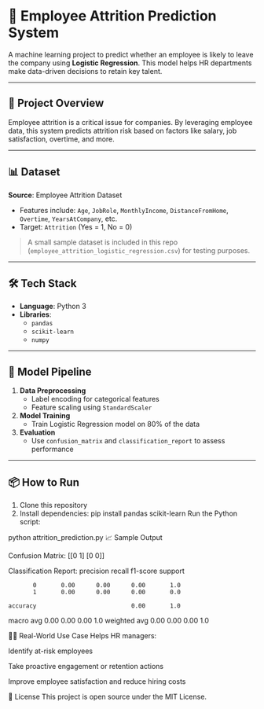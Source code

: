 # 🧠 Employee Attrition Prediction System

A machine learning project to predict whether an employee is likely to leave the company using **Logistic Regression**. This model helps HR departments make data-driven decisions to retain key talent.

---

## 🚀 Project Overview

Employee attrition is a critical issue for companies. By leveraging employee data, this system predicts attrition risk based on factors like salary, job satisfaction, overtime, and more.

---

## 📊 Dataset

**Source**: Employee Attrition Dataset  
- Features include: `Age`, `JobRole`, `MonthlyIncome`, `DistanceFromHome`, `Overtime`, `YearsAtCompany`, etc.  
- Target: `Attrition` (Yes = 1, No = 0)

> A small sample dataset is included in this repo (`employee_attrition_logistic_regression.csv`) for testing purposes.

---

## 🛠️ Tech Stack

- **Language**: Python 3
- **Libraries**: 
  - `pandas`  
  - `scikit-learn`  
  - `numpy`  

---

## 🧱 Model Pipeline

1. **Data Preprocessing**
   - Label encoding for categorical features
   - Feature scaling using `StandardScaler`
2. **Model Training**
   - Train Logistic Regression model on 80% of the data
3. **Evaluation**
   - Use `confusion_matrix` and `classification_report` to assess performance

---

## 📦 How to Run

1. Clone this repository
2. Install dependencies:
   pip install pandas scikit-learn
Run the Python script:

python attrition_prediction.py
📈 Sample Output

Confusion Matrix:
[[0 1]
 [0 0]]

Classification Report:
              precision    recall  f1-score   support

           0       0.00      0.00      0.00       1.0
           1       0.00      0.00      0.00       0.0

    accuracy                           0.00       1.0
   macro avg       0.00      0.00      0.00       1.0
weighted avg       0.00      0.00      0.00       1.0

👩‍💼 Real-World Use Case
Helps HR managers:

Identify at-risk employees

Take proactive engagement or retention actions

Improve employee satisfaction and reduce hiring costs

📄 License
This project is open source under the MIT License.
